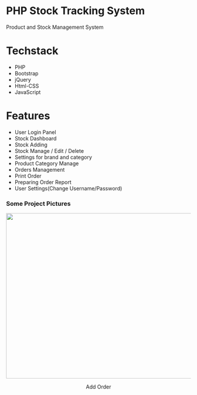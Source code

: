 # PHP Stock Tracking System

Product and Stock Management System

# Techstack

- PHP
- Bootstrap
- jQuery
- Html-CSS
- JavaScript
 
 # Features
 
- User Login Panel
- Stock Dashboard 
- Stock Adding
- Stock Manage / Edit / Delete
- Settings for brand and category
- Product Category Manage
- Orders Management
- Print Order
- Preparing Order Report
- User Settings(Change Username/Password)

### Some Project Pictures


<p align="center">
  <img width="700" height="450" src="https://raw.githubusercontent.com/emirhansensoyresmi/PHP-Stock-Tracking-System-/main/ScreenShot/addorder.png">
</p>
<p align="center">Add Order</p>
